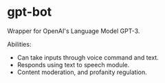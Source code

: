# gpt-bot
Wrapper for OpenAI's Language Model GPT-3.

Abilities:
- Can take inputs through voice command and text.
- Responds using text to speech module.
- Content moderation, and profanity regulation.
